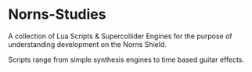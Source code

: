 # Norns-Studies
A collection of Lua Scripts & Supercollider Engines for the purpose of understanding development on the Norns Shield.

Scripts range from simple synthesis engines to time based guitar effects.
